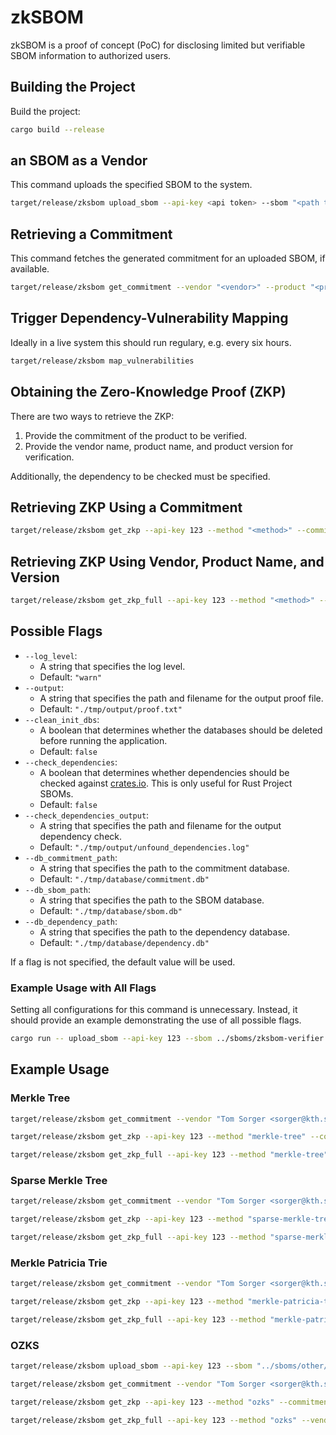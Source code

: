 # zkSBOM

zkSBOM is a proof of concept (PoC) for disclosing limited but verifiable SBOM information to authorized users.

## Building the Project

Build the project:

```Bash
cargo build --release
```

##   an SBOM as a Vendor

This command uploads the specified SBOM to the system.

```Bash
target/release/zksbom upload_sbom --api-key <api token> --sbom "<path to sbom>"
```

## Retrieving a Commitment

This command fetches the generated commitment for an uploaded SBOM, if available.

```Bash
target/release/zksbom get_commitment --vendor "<vendor>" --product "<product>" --version "<version>" --method "<method>"
```

## Trigger Dependency-Vulnerability Mapping

Ideally in a live system this should run regulary, e.g. every six hours.

```Bash
target/release/zksbom map_vulnerabilities
```

## Obtaining the Zero-Knowledge Proof (ZKP)

There are two ways to retrieve the ZKP:

1. Provide the commitment of the product to be verified.
2. Provide the vendor name, product name, and product version for verification.

Additionally, the dependency to be checked must be specified.

## Retrieving ZKP Using a Commitment

```Bash
target/release/zksbom get_zkp --api-key 123 --method "<method>" --commitment "<commitment>" --vulnerability "<vulnerability as CVE>"
```

## Retrieving ZKP Using Vendor, Product Name, and Version

```Bash
target/release/zksbom get_zkp_full --api-key 123 --method "<method>" --vendor "<vendor>" --product "<product>" --version "<version>" --vulnerability "<vulnerability as CVE>"
```

## Possible Flags

- `--log_level`:
  - A string that specifies the log level.
  - Default: `"warn"`
- `--output`:
  - A string that specifies the path and filename for the output proof file.
  - Default: `"./tmp/output/proof.txt"`
- `--clean_init_dbs`:
  - A boolean that determines whether the databases should be deleted before running the application.
  - Default: `false`
- `--check_dependencies`:
  - A boolean that determines whether dependencies should be checked against [crates.io](https://crates.io/). This is only useful for Rust Project SBOMs.
  - Default: `false`
- `--check_dependencies_output`:
  - A string that specifies the path and filename for the output dependency check.
  - Default: `"./tmp/output/unfound_dependencies.log"`
- `--db_commitment_path`:
  - A string that specifies the path to the commitment database.
  - Default: `"./tmp/database/commitment.db"`
- `--db_sbom_path`:
  - A string that specifies the path to the SBOM database.
  - Default: `"./tmp/database/sbom.db"`
- `--db_dependency_path`:
  - A string that specifies the path to the dependency database.
  - Default: `"./tmp/database/dependency.db"`

If a flag is not specified, the default value will be used.

### Example Usage with All Flags

Setting all configurations for this command is unnecessary.
Instead, it should provide an example demonstrating the use of all possible flags.

```Bash
cargo run -- upload_sbom --api-key 123 --sbom ../sboms/zksbom-verifier.cdx.json  --log_level "info" --output "./proof.txt" --clean_init_dbs true --check_dependencies true --check_dependencies_output "./unfound_dependencies.log" --db_commitment_path "./commitment.db" --db_sbom_path "./sbom.db" --db_dependency_path "./dependency.db"
```

## Example Usage

### Merkle Tree
```Bash
target/release/zksbom get_commitment --vendor "Tom Sorger <sorger@kth.se>" --product "test_openssl" --version "0.1.0" --method "merkle-tree"
```
```Bash
target/release/zksbom get_zkp --api-key 123 --method "merkle-tree" --commitment "0x3c0d917514e8f20f5f8063cd874305e07f79c4988293d8ac17512901da567d35" --vulnerability "CVE-2025-24898"
```
```Bash
target/release/zksbom get_zkp_full --api-key 123 --method "merkle-tree" --vendor "Tom Sorger <sorger@kth.se>" --product "test_openssl" --version "0.1.0" --vulnerability "CVE-2025-24898"
```

### Sparse Merkle Tree
```Bash
target/release/zksbom get_commitment --vendor "Tom Sorger <sorger@kth.se>" --product "test_openssl" --version "0.1.0" --method "sparse-merkle-tree"
```
```Bash
target/release/zksbom get_zkp --api-key 123 --method "sparse-merkle-tree" --commitment "0x97a3794926b6fd5b8d7c9d5df5b500fe6902eb23224b7e6b4714f107944c9efd" --vulnerability "CVE-2025-24898"
```
```Bash
target/release/zksbom get_zkp_full --api-key 123 --method "sparse-merkle-tree" --vendor "Tom Sorger <sorger@kth.se>" --product "test_openssl" --version "0.1.0" --vulnerability "CVE-2025-24898"
```

### Merkle Patricia Trie
```Bash
target/release/zksbom get_commitment --vendor "Tom Sorger <sorger@kth.se>" --product "test_openssl" --version "0.1.0" --method "merkle-patricia-trie"
```
```Bash
target/release/zksbom get_zkp --api-key 123 --method "merkle-patricia-trie" --commitment "0xf672df5906e69514c0416b58461073fe4b177f285e1fe880697a95d065b10f93" --vulnerability "CVE-2025-24898"
```
```Bash
target/release/zksbom get_zkp_full --api-key 123 --method "merkle-patricia-trie" --vendor "Tom Sorger <sorger@kth.se>" --product "test_openssl" --version "0.1.0" --vulnerability "CVE-2025-24898"
```

### OZKS
```Bash
target/release/zksbom upload_sbom --api-key 123 --sbom "../sboms/other/test_sbom_openssl.cdx.json"
```
```Bash
target/release/zksbom get_commitment --vendor "Tom Sorger <sorger@kth.se>" --product "test_openssl" --version "0.1.0" --method "ozks"
```
```Bash
target/release/zksbom get_zkp --api-key 123 --method "ozks" --commitment "700000001000000000000A002E002800240004000A000000EAAA3E9D317E1A04740DF16C1E83FAD03241E0116CF336EA87BFB6DD4A10A88A10000000010000000000060008000400060000000400000020000000D9DD1ECD89B2A15CFCB4EC06A1F5BB37FEFBF33124B2461DDAC567D3C0EDF8D3" --vulnerability "CVE-2025-24898"
```
```Bash
target/release/zksbom get_zkp_full --api-key 123 --method "ozks" --vendor "Tom Sorger <sorger@kth.se>" --product "test_openssl" --version "0.1.0" --vulnerability "CVE-2025-24898"
```
